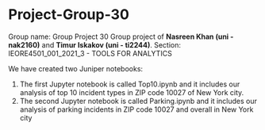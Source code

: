 # Project-Group-30
Group name: Group Project 30
Group project of **Nasreen Khan (uni - nak2160)** and **Timur Iskakov (uni - ti2244)**.
Section: IEORE4501_001_2021_3 - TOOLS FOR ANALYTICS


We have created two Juniper notebooks:
1) The first Jupyter notebook is called Top10.ipynb and it includes our analysis of top 10 incident types in ZIP code 10027 of New York city.
2) The second Jupyter notebook is called Parking.ipynb and it includes our analysis of parking incidents in ZIP code 10027 and overall in New York city

